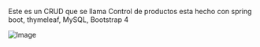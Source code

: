 Este es un CRUD que se llama Control de productos esta hecho con spring boot, thymeleaf, MySQL, Bootstrap 4

![Image](https://github.com/user-attachments/assets/7eabbec8-4a68-4711-990c-a186f9c959c3)
